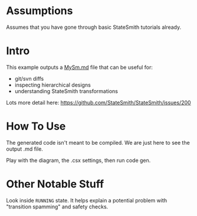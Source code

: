 # Assumptions
Assumes that you have gone through basic StateSmith tutorials already.

# Intro
This example outputs a [MySm.md](./MySm.md) file that can be useful for:
* git/svn diffs
* inspecting hierarchical designs
* understanding StateSmith transformations

Lots more detail here: https://github.com/StateSmith/StateSmith/issues/200

# How To Use
The generated code isn't meant to be compiled. We are just here to see the output .md file.

Play with the diagram, the .csx settings, then run code gen.

# Other Notable Stuff
Look inside `RUNNING` state. It helps explain a potential problem with "transition spamming" and safety checks.
